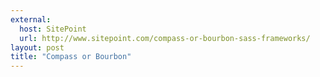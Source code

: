 ```yaml
---
external: 
  host: SitePoint
  url: http://www.sitepoint.com/compass-or-bourbon-sass-frameworks/
layout: post
title: "Compass or Bourbon"
---
```


